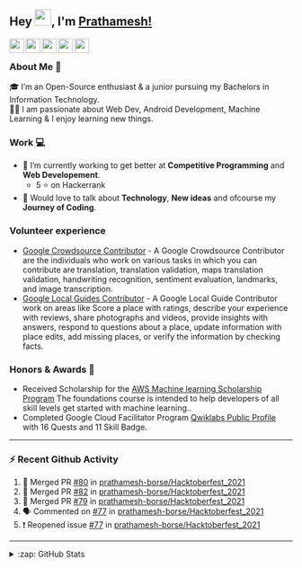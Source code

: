 ## Hey <img src="https://github.com/TheDudeThatCode/TheDudeThatCode/blob/master/Assets/Hi.gif" width="29px">, I'm [Prathamesh!](https://prathamesh-borse.github.io/personal-site/)

<a href="https://www.linkedin.com/in/prathamesh-borse/">
  <img align="left" width="26px" src="https://cdn.jsdelivr.net/npm/simple-icons@v3/icons/linkedin.svg"  />
</a>
<a href="https://instagram.com/dev_prathamig">
  <img align="left" width="26px" src="https://cdn.jsdelivr.net/npm/simple-icons@v3/icons/instagram.svg"  />
</a>
<a href="https://twitter.com/Dev_prathamtwt">
  <img align="left" width="26px" src="https://cdn.jsdelivr.net/npm/simple-icons@v3/icons/twitter.svg" />
</a>
<a href="mailto:prathameshborse.official@gmail.com">
  <img align="left" width="26px" src="https://cdn.jsdelivr.net/npm/simple-icons@v3/icons/gmail.svg" />
</a>
<a href="https://prathameshborse.medium.com/">
  <img align="left" width="26px" src="https://cdn.jsdelivr.net/npm/simple-icons@v3/icons/medium.svg" />
</a>
<br />

### About Me 🚀
🎓 I’m an Open-Source enthusiast & a junior pursuing my Bachelors in Information Technology. </br>
👨‍💻  I am passionate about Web Dev, Android Development, Machine Learning & I enjoy learning new things. </br>

### Work 💻
- 🌱 I’m currently working to get better at **Competitive Programming** and **Web Developement**.
  - 5 :star: on Hackerrank
- 💬 Would love to talk about **Technology**, **New ideas** and ofcourse my **Journey of Coding**.

### Volunteer experience
- [Google Crowdsource Contributor]() - A Google Crowdsource Contributor are the individuals who work on various tasks in which you can contribute are translation, translation validation, maps translation validation, handwriting recognition, sentiment evaluation, landmarks, and image transcription. 
- [Google Local Guides Contributor](https://www.google.com/maps/contrib/105412558492020731472/reviews/@20.0121819,73.5511349,8z/data=!3m1!4b1!4m3!8m2!3m1!1e1) - A Google Local Guide Contributor work on areas like Score a place with ratings, describe your experience with reviews, share photographs and videos, provide insights with answers, respond to questions about a place, update information with place edits, add missing places, or verify the information by checking facts.

### Honors & Awards 🏅
- Received Scholarship for the [AWS Machine learning Scholarship Program](https://www.udacity.com/course/aws-machine-learning-foundations--ud090) The foundations course is intended to help developers of all skill levels get started with machine learning..
- Completed Google Cloud Facilitator Program [Qwiklabs Public Profile](https://www.qwiklabs.com/public_profiles/e7000573-80c9-41e4-894a-33ece4b5128b) with 16 Quests and 11 Skill Badge.

---

### :zap: Recent Github Activity

<!--START_SECTION:activity-->

1. 🎉 Merged PR [#80](https://github.com/prathamesh-borse/Hacktoberfest_2021/pull/80) in [prathamesh-borse/Hacktoberfest_2021](https://github.com/prathamesh-borse/Hacktoberfest_2021)
2. 🎉 Merged PR [#82](https://github.com/prathamesh-borse/Hacktoberfest_2021/pull/82) in [prathamesh-borse/Hacktoberfest_2021](https://github.com/prathamesh-borse/Hacktoberfest_2021)
3. 🎉 Merged PR [#79](https://github.com/prathamesh-borse/Hacktoberfest_2021/pull/79) in [prathamesh-borse/Hacktoberfest_2021](https://github.com/prathamesh-borse/Hacktoberfest_2021)
4. 🗣 Commented on [#77](https://github.com/prathamesh-borse/Hacktoberfest_2021/issues/77) in [prathamesh-borse/Hacktoberfest_2021](https://github.com/prathamesh-borse/Hacktoberfest_2021)
5. ❗️ Reopened issue [#77](https://github.com/prathamesh-borse/Hacktoberfest_2021/issues/77) in [prathamesh-borse/Hacktoberfest_2021](https://github.com/prathamesh-borse/Hacktoberfest_2021)
<!--END_SECTION:activity-->

---

<details>
  <summary>:zap: GitHub Stats</summary>

<p>&nbsp;<img align="center" alt="prathamesh-borse" src="https://github-readme-stats.vercel.app/api?username=prathamesh-borse&show_icons=true&title_color=ffffff&icon_color=03fc8c&text_color=daf7dc&bg_color=191919" />

</details>
